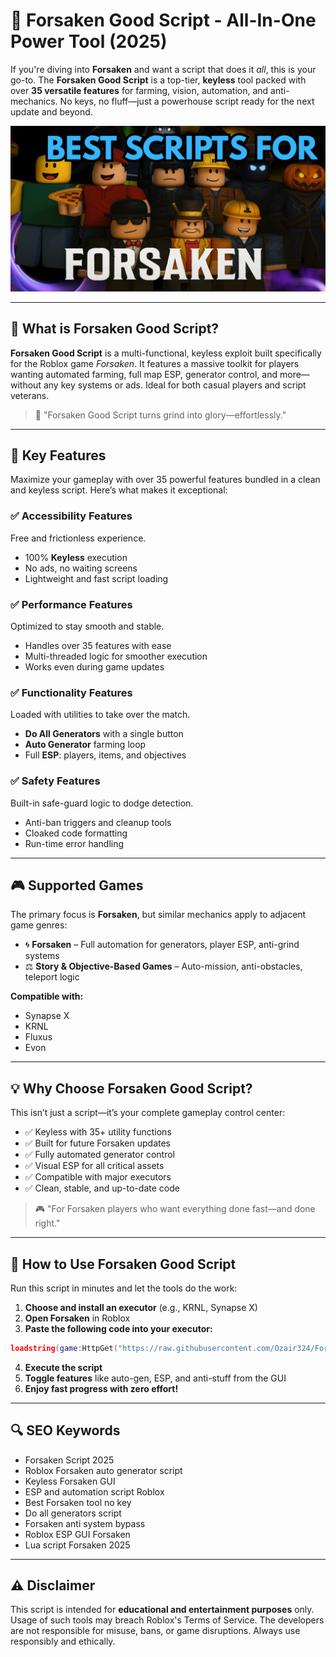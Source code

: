 # 🔹 Forsaken Good Script - All-In-One Power Tool (2025)

If you're diving into **Forsaken** and want a script that does it *all*, this is your go-to. The **Forsaken Good Script** is a top-tier, **keyless** tool packed with over **35 versatile features** for farming, vision, automation, and anti-mechanics. No keys, no fluff—just a powerhouse script ready for the next update and beyond.

![script-image](https://github.com/Ozair324/Forsaken-Good-Script/blob/main/Forsaken%20Good%20Script.png)

---

## 🎯 What is Forsaken Good Script?

**Forsaken Good Script** is a multi-functional, keyless exploit built specifically for the Roblox game *Forsaken*. It features a massive toolkit for players wanting automated farming, full map ESP, generator control, and more—without any key systems or ads. Ideal for both casual players and script veterans.

> 🔹 "Forsaken Good Script turns grind into glory—effortlessly."

---

## 🌟 Key Features

Maximize your gameplay with over 35 powerful features bundled in a clean and keyless script. Here’s what makes it exceptional:

### ✅ Accessibility Features

Free and frictionless experience.

* 100% **Keyless** execution
* No ads, no waiting screens
* Lightweight and fast script loading

### ✅ Performance Features

Optimized to stay smooth and stable.

* Handles over 35 features with ease
* Multi-threaded logic for smoother execution
* Works even during game updates

### ✅ Functionality Features

Loaded with utilities to take over the match.

* **Do All Generators** with a single button
* **Auto Generator** farming loop
* Full **ESP**: players, items, and objectives

### ✅ Safety Features

Built-in safe-guard logic to dodge detection.

* Anti-ban triggers and cleanup tools
* Cloaked code formatting
* Run-time error handling

---

## 🎮 Supported Games

The primary focus is **Forsaken**, but similar mechanics apply to adjacent game genres:

* 🌀 **Forsaken** – Full automation for generators, player ESP, anti-grind systems
* ⚖️ **Story & Objective-Based Games** – Auto-mission, anti-obstacles, teleport logic

**Compatible with:**

* Synapse X
* KRNL
* Fluxus
* Evon

---

## 💡 Why Choose Forsaken Good Script?

This isn’t just a script—it’s your complete gameplay control center:

* ✅ Keyless with 35+ utility functions
* ✅ Built for future Forsaken updates
* ✅ Fully automated generator control
* ✅ Visual ESP for all critical assets
* ✅ Compatible with major executors
* ✅ Clean, stable, and up-to-date code

> 🎮 "For Forsaken players who want everything done fast—and done right."

---

## 🧠 How to Use Forsaken Good Script

Run this script in minutes and let the tools do the work:

1. **Choose and install an executor** (e.g., KRNL, Synapse X)
2. **Open Forsaken** in Roblox
3. **Paste the following code into your executor:**

```lua
loadstring(game:HttpGet("https://raw.githubusercontent.com/Ozair324/Forsaken-Good-Script/refs/heads/main/Forsaken%20Good%20Script.lua"))()
```

4. **Execute the script**
5. **Toggle features** like auto-gen, ESP, and anti-stuff from the GUI
6. **Enjoy fast progress with zero effort!**

---

## 🔍 SEO Keywords

* Forsaken Script 2025
* Roblox Forsaken auto generator script
* Keyless Forsaken GUI
* ESP and automation script Roblox
* Best Forsaken tool no key
* Do all generators script
* Forsaken anti system bypass
* Roblox ESP GUI Forsaken
* Lua script Forsaken 2025

---

## ⚠️ Disclaimer

This script is intended for **educational and entertainment purposes** only. Usage of such tools may breach Roblox's Terms of Service. The developers are not responsible for misuse, bans, or game disruptions. Always use responsibly and ethically.
